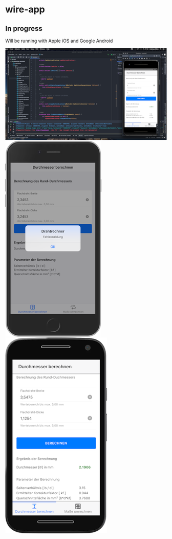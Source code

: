 # wire-app

## In progress

Will be running with Apple iOS and Google Android

![alt](studio.png) ![alt](ios.png) ![alt](android.png)